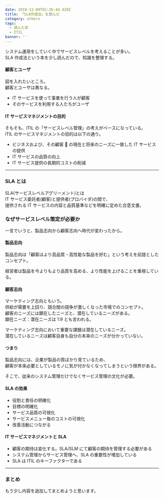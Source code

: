 ```yaml
---
date: 2018-12-09T02:26:44.420Z
title: 「SLA作成法」を読んだ
category: others
tags:
  - 読んだ本
  - ITIL
banner: ''
---
```


システム運用をしていく中でサービスレベルを考えることが多い。  
SLA 作成法という本を少し読んだので、知識を整理する。

#### 顧客とユーザ

図を入れたいところ。  
顧客とユーザは異なる。

- IT サービスを使って事業を行う人が顧客
- そのサービスを利用する人たちがユーザ

#### IT サービスマネジメントの目的

そもそも、ITIL の「サービスレベル管理」の考えがベースになっている。  
ITIL のサービスマネジメントの目的は以下の通り。

- ビジネスおよび、その顧客  の現在と将来のニーズに一致した IT サービスの提供
- IT サービスの品質の向上
- IT サービス提供の長期的コストの削減

---

### SLA とは

SLA(サービスレベルアグリーメント)とは  
IT サービス委託者(顧客)と提供者(プロバイダ)の間で、  
提供される IT サービスの内容と品質基準などを明確に定めた合意文書。

### なぜサービスレベル策定が必要か

一言でいうと、製品志向から顧客志向へ時代が変わったから。

#### 製品志向

製品志向は「顧客はより高品質・高性能な製品を好む」という考えを前提としたコンセプト。

経営者は製品を今よりもより品質を高める、より性能を上げることを重視している。

#### 顧客志向

マーケティング志向ともいう。  
供給が需要を上回り、競合間の競争が激しくなった市場でのコンセプト。  
 顧客のニーズには顕在したニーズと、潜在しているニーズがある。  
 顕在ニーズ：潜在ニーズは 1:9 とも言われる。

マーケティング志向において重要な課題は潜在しているニーズ。  
潜在しているニーズは顧客自身も自分の本来のニーズが分かっていない。

#### つまり

製品志向には、企業が製品の質ばかり見ているため、  
顧客が本来必要としているモノに気が付かなくなってしまうという限界がある。

そこで、従来のシステム管理だけでなくサービス管理の文化が必要。

#### SLA の効果

- 役割と責任の明確化
- 目標の明確化
- サービス品質の可視化
- サービスメニュー毎のコストの可視化
- 改善活動につながる

#### IT サービスマネジメントと SLA

- 顧客の期待は変化する。SLA/SLM にて顧客の期待を管理する必要がある
- システム管理からサービス管理へ、SLA の重要性が増加している
- SLA は ITIL のキーファクターである

---

### まとめ

もう少し内容を追加してまとめようと思います。
